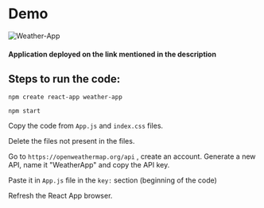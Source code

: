 # Demo  
![Weather-App](https://user-images.githubusercontent.com/68264150/126639959-c14ed38a-8189-48f3-b618-b2c7efa530d3.gif)  

#### Application deployed on the link mentioned in the description

## Steps to run the code:  

`npm create react-app weather-app`  

`npm start`  

Copy the code from `App.js` and `index.css` files.  

Delete the files not present in the files.  

Go to `https://openweathermap.org/api` , create an account. Generate a new API, name it "WeatherApp" and copy the API key.  

Paste it in `App.js` file in the `key:` section (beginning of the code)  

Refresh the React App browser.
